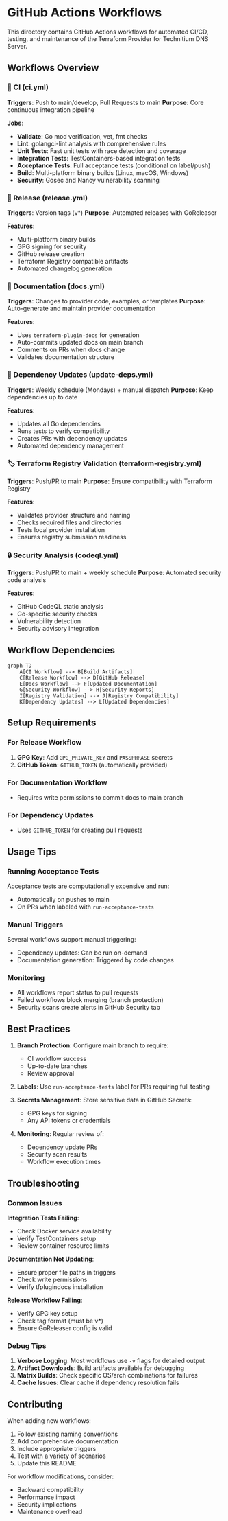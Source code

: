 # GitHub Actions Workflows

This directory contains GitHub Actions workflows for automated CI/CD, testing, and maintenance of the Terraform Provider for Technitium DNS Server.

## Workflows Overview

### 🔄 CI (ci.yml)

**Triggers**: Push to main/develop, Pull Requests to main
**Purpose**: Core continuous integration pipeline

**Jobs**:

- **Validate**: Go mod verification, vet, fmt checks
- **Lint**: golangci-lint analysis with comprehensive rules
- **Unit Tests**: Fast unit tests with race detection and coverage
- **Integration Tests**: TestContainers-based integration tests
- **Acceptance Tests**: Full acceptance tests (conditional on label/push)
- **Build**: Multi-platform binary builds (Linux, macOS, Windows)
- **Security**: Gosec and Nancy vulnerability scanning

### 🚀 Release (release.yml)

**Triggers**: Version tags (v*)
**Purpose**: Automated releases with GoReleaser

**Features**:

- Multi-platform binary builds
- GPG signing for security
- GitHub release creation
- Terraform Registry compatible artifacts
- Automated changelog generation

### 📖 Documentation (docs.yml)

**Triggers**: Changes to provider code, examples, or templates
**Purpose**: Auto-generate and maintain provider documentation

**Features**:

- Uses `terraform-plugin-docs` for generation
- Auto-commits updated docs on main branch
- Comments on PRs when docs change
- Validates documentation structure

### 🔧 Dependency Updates (update-deps.yml)

**Triggers**: Weekly schedule (Mondays) + manual dispatch
**Purpose**: Keep dependencies up to date

**Features**:

- Updates all Go dependencies
- Runs tests to verify compatibility
- Creates PRs with dependency updates
- Automated dependency management

### 🏷️ Terraform Registry Validation (terraform-registry.yml)

**Triggers**: Push/PR to main
**Purpose**: Ensure compatibility with Terraform Registry

**Features**:

- Validates provider structure and naming
- Checks required files and directories
- Tests local provider installation
- Ensures registry submission readiness

### 🔒 Security Analysis (codeql.yml)

**Triggers**: Push/PR to main + weekly schedule
**Purpose**: Automated security code analysis

**Features**:

- GitHub CodeQL static analysis
- Go-specific security checks
- Vulnerability detection
- Security advisory integration

## Workflow Dependencies

```mermaid
graph TD
    A[CI Workflow] --> B[Build Artifacts]
    C[Release Workflow] --> D[GitHub Release]
    E[Docs Workflow] --> F[Updated Documentation]
    G[Security Workflow] --> H[Security Reports]
    I[Registry Validation] --> J[Registry Compatibility]
    K[Dependency Updates] --> L[Updated Dependencies]
```

## Setup Requirements

### For Release Workflow

1. **GPG Key**: Add `GPG_PRIVATE_KEY` and `PASSPHRASE` secrets
2. **GitHub Token**: `GITHUB_TOKEN` (automatically provided)

### For Documentation Workflow

- Requires write permissions to commit docs to main branch

### For Dependency Updates

- Uses `GITHUB_TOKEN` for creating pull requests

## Usage Tips

### Running Acceptance Tests

Acceptance tests are computationally expensive and run:

- Automatically on pushes to main
- On PRs when labeled with `run-acceptance-tests`

### Manual Triggers

Several workflows support manual triggering:

- Dependency updates: Can be run on-demand
- Documentation generation: Triggered by code changes

### Monitoring

- All workflows report status to pull requests
- Failed workflows block merging (branch protection)
- Security scans create alerts in GitHub Security tab

## Best Practices

1. **Branch Protection**: Configure main branch to require:
   - CI workflow success
   - Up-to-date branches
   - Review approval

2. **Labels**: Use `run-acceptance-tests` label for PRs requiring full testing

3. **Secrets Management**: Store sensitive data in GitHub Secrets:
   - GPG keys for signing
   - Any API tokens or credentials

4. **Monitoring**: Regular review of:
   - Dependency update PRs
   - Security scan results
   - Workflow execution times

## Troubleshooting

### Common Issues

**Integration Tests Failing**:

- Check Docker service availability
- Verify TestContainers setup
- Review container resource limits

**Documentation Not Updating**:

- Ensure proper file paths in triggers
- Check write permissions
- Verify tfplugindocs installation

**Release Workflow Failing**:

- Verify GPG key setup
- Check tag format (must be v*)
- Ensure GoReleaser config is valid

### Debug Tips

1. **Verbose Logging**: Most workflows use `-v` flags for detailed output
2. **Artifact Downloads**: Build artifacts available for debugging
3. **Matrix Builds**: Check specific OS/arch combinations for failures
4. **Cache Issues**: Clear cache if dependency resolution fails

## Contributing

When adding new workflows:

1. Follow existing naming conventions
2. Add comprehensive documentation
3. Include appropriate triggers
4. Test with a variety of scenarios
5. Update this README

For workflow modifications, consider:

- Backward compatibility
- Performance impact
- Security implications
- Maintenance overhead
